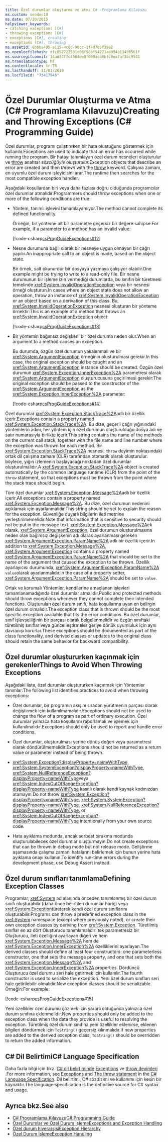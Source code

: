 ```yaml
---
title: Özel durumlar oluşturma ve atma C# -Programlama Kılavuzu
ms.custom: seodec18
ms.date: 07/20/2015
helpviewer_keywords:
- catching exceptions [C#]
- throwing exceptions [C#]
- exceptions [C#], creating
- exceptions [C#], throwing
ms.assetid: 6bbba495-a115-4c6d-90cc-1f4d7b5f39e2
ms.openlocfilehash: dfc852722531c06f986f54221ad094b13496561f
ms.sourcegitcommit: 14ad34f7c4564ee0f009acb8bfc0ea7af3bc9541
ms.translationtype: MT
ms.contentlocale: tr-TR
ms.lasthandoff: 11/01/2019
ms.locfileid: "73417946"
---
```

# <a name="creating-and-throwing-exceptions-c-programming-guide"></a><span data-ttu-id="11a91-102">Özel Durumlar Oluşturma ve Atma (C# Programlama Kılavuzu)</span><span class="sxs-lookup"><span data-stu-id="11a91-102">Creating and Throwing Exceptions (C# Programming Guide)</span></span>
<span data-ttu-id="11a91-103">Özel durumlar, programı çalıştırırken bir hata oluştuğunu göstermek için kullanılır.</span><span class="sxs-lookup"><span data-stu-id="11a91-103">Exceptions are used to indicate that an error has occurred while running the program.</span></span> <span data-ttu-id="11a91-104">Bir hatayı tanımlayan özel durum nesneleri oluşturulur ve [throw](../../language-reference/keywords/throw.md) anahtar *sözcüğüyle oluşturulur.*</span><span class="sxs-lookup"><span data-stu-id="11a91-104">Exception objects that describe an error are created and then *thrown* with the [throw](../../language-reference/keywords/throw.md) keyword.</span></span> <span data-ttu-id="11a91-105">Çalışma zamanı, en uyumlu özel durum işleyicisini arar.</span><span class="sxs-lookup"><span data-stu-id="11a91-105">The runtime then searches for the most compatible exception handler.</span></span>  
  
 <span data-ttu-id="11a91-106">Aşağıdaki koşullardan biri veya daha fazlası doğru olduğunda programcılar özel durumlar atmalıdır:</span><span class="sxs-lookup"><span data-stu-id="11a91-106">Programmers should throw exceptions when one or more of the following conditions are true:</span></span>  
  
- <span data-ttu-id="11a91-107">Yöntem, tanımlı işlevini tamamlayamıyor.</span><span class="sxs-lookup"><span data-stu-id="11a91-107">The method cannot complete its defined functionality.</span></span>  
  
     <span data-ttu-id="11a91-108">Örneğin, bir yönteme ait bir parametre geçersiz bir değere sahipse:</span><span class="sxs-lookup"><span data-stu-id="11a91-108">For example, if a parameter to a method has an invalid value:</span></span>  
  
     [!code-csharp[csProgGuideExceptions#12](~/samples/snippets/csharp/VS_Snippets_VBCSharp/csProgGuideExceptions/CS/Exceptions.cs#12)]  
  
- <span data-ttu-id="11a91-109">Nesne durumuna bağlı olarak bir nesneye uygun olmayan bir çağrı yapılır.</span><span class="sxs-lookup"><span data-stu-id="11a91-109">An inappropriate call to an object is made, based on the object state.</span></span>  
  
     <span data-ttu-id="11a91-110">Bir örnek, salt okunurdur bir dosyaya yazmaya çalışıyor olabilir.</span><span class="sxs-lookup"><span data-stu-id="11a91-110">One example might be trying to write to a read-only file.</span></span> <span data-ttu-id="11a91-111">Bir nesne durumunun bir işleme izin vermediği durumlarda, bu sınıfın bir türetmesi temelinde <xref:System.InvalidOperationException> veya bir nesnesi örneği oluşturun.</span><span class="sxs-lookup"><span data-stu-id="11a91-111">In cases where an object state does not allow an operation, throw an instance of <xref:System.InvalidOperationException> or an object based on a derivation of this class.</span></span> <span data-ttu-id="11a91-112">Bu, <xref:System.InvalidOperationException> nesnesi oluşturan bir yönteme örnektir:</span><span class="sxs-lookup"><span data-stu-id="11a91-112">This is an example of a method that throws an <xref:System.InvalidOperationException> object:</span></span>  
  
     [!code-csharp[csProgGuideExceptions#13](~/samples/snippets/csharp/VS_Snippets_VBCSharp/csProgGuideExceptions/CS/Exceptions.cs#13)]  
  
- <span data-ttu-id="11a91-113">Bir yöntemin bağımsız değişkeni bir özel duruma neden olur.</span><span class="sxs-lookup"><span data-stu-id="11a91-113">When an argument to a method causes an exception.</span></span>  
  
     <span data-ttu-id="11a91-114">Bu durumda, özgün özel durumun yakalanmalı ve bir <xref:System.ArgumentException> örneğinin oluşturulması gerekir.</span><span class="sxs-lookup"><span data-stu-id="11a91-114">In this case, the original exception should be caught and an <xref:System.ArgumentException> instance should be created.</span></span> <span data-ttu-id="11a91-115">Özgün özel durumun <xref:System.Exception.InnerException%2A> parametresi olarak <xref:System.ArgumentException> oluşturucusuna geçirilmesi gerekir:</span><span class="sxs-lookup"><span data-stu-id="11a91-115">The original exception should be passed to the constructor of the <xref:System.ArgumentException> as the <xref:System.Exception.InnerException%2A> parameter:</span></span>  
  
     [!code-csharp[csProgGuideExceptions#14](~/samples/snippets/csharp/VS_Snippets_VBCSharp/csProgGuideExceptions/CS/Exceptions.cs#14)]  
  
 <span data-ttu-id="11a91-116">Özel durumlar <xref:System.Exception.StackTrace%2A>adlı bir özellik içerir.</span><span class="sxs-lookup"><span data-stu-id="11a91-116">Exceptions contain a property named <xref:System.Exception.StackTrace%2A>.</span></span> <span data-ttu-id="11a91-117">Bu dize, geçerli çağrı yığınındaki yöntemlerin adını, her yöntem için özel durumun oluşturulduğu dosya adı ve satır numarasıyla birlikte içerir.</span><span class="sxs-lookup"><span data-stu-id="11a91-117">This string contains the name of the methods on the current call stack, together with the file name and line number where the exception was thrown for each method.</span></span> <span data-ttu-id="11a91-118">Bir <xref:System.Exception.StackTrace%2A> nesnesi, `throw` deyimin noktasındaki ortak dil çalışma zamanı (CLR) tarafından otomatik olarak oluşturulur. böylece, yığın izlemenin başlayacağı noktadan özel durumlar oluşturulmalıdır.</span><span class="sxs-lookup"><span data-stu-id="11a91-118">A <xref:System.Exception.StackTrace%2A> object is created automatically by the common language runtime (CLR) from the point of the `throw` statement, so that exceptions must be thrown from the point where the stack trace should begin.</span></span>  
  
 <span data-ttu-id="11a91-119">Tüm özel durumlar <xref:System.Exception.Message%2A>adlı bir özellik içerir.</span><span class="sxs-lookup"><span data-stu-id="11a91-119">All exceptions contain a property named <xref:System.Exception.Message%2A>.</span></span> <span data-ttu-id="11a91-120">Bu dize, özel durumun nedenini açıklamak için ayarlanmalıdır.</span><span class="sxs-lookup"><span data-stu-id="11a91-120">This string should be set to explain the reason for the exception.</span></span> <span data-ttu-id="11a91-121">Güvenliğe duyarlı bilgilerin ileti metnine yerleştirilmemelidir.</span><span class="sxs-lookup"><span data-stu-id="11a91-121">Note that information that is sensitive to security should not be put in the message text.</span></span> <span data-ttu-id="11a91-122"><xref:System.Exception.Message%2A>ek olarak, <xref:System.ArgumentException>, özel durumun oluşturulmasına neden olan bağımsız değişkenin adı olarak ayarlanması gereken <xref:System.ArgumentException.ParamName%2A> adlı bir özellik içerir.</span><span class="sxs-lookup"><span data-stu-id="11a91-122">In addition to <xref:System.Exception.Message%2A>, <xref:System.ArgumentException> contains a property named <xref:System.ArgumentException.ParamName%2A> that should be set to the name of the argument that caused the exception to be thrown.</span></span> <span data-ttu-id="11a91-123">Özellik ayarlayıcısı durumunda, <xref:System.ArgumentException.ParamName%2A> `value`olarak ayarlanmalıdır.</span><span class="sxs-lookup"><span data-stu-id="11a91-123">In the case of a property setter, <xref:System.ArgumentException.ParamName%2A> should be set to `value`.</span></span>  
  
 <span data-ttu-id="11a91-124">Ortak ve korumalı Yöntemler, kendilerine amaçlanan işlevleri tamamlanamadığında özel durumlar atmalıdır.</span><span class="sxs-lookup"><span data-stu-id="11a91-124">Public and protected methods should throw exceptions whenever they cannot complete their intended functions.</span></span> <span data-ttu-id="11a91-125">Oluşturulan özel durum sınıfı, hata koşullarına uyan en belirgin özel durum olmalıdır.</span><span class="sxs-lookup"><span data-stu-id="11a91-125">The exception class that is thrown should be the most specific exception available that fits the error conditions.</span></span> <span data-ttu-id="11a91-126">Bu özel durumlar, sınıf işlevselliğinin bir parçası olarak belgelenmelidir ve özgün sınıftaki türetilmiş sınıflar veya güncelleştirmeler geriye dönük uyumluluk için aynı davranışı korurlar.</span><span class="sxs-lookup"><span data-stu-id="11a91-126">These exceptions should be documented as part of the class functionality, and derived classes or updates to the original class should retain the same behavior for backward compatibility.</span></span>  
  
## <a name="things-to-avoid-when-throwing-exceptions"></a><span data-ttu-id="11a91-127">Özel durumlar oluştururken kaçınmak için gerekenler</span><span class="sxs-lookup"><span data-stu-id="11a91-127">Things to Avoid When Throwing Exceptions</span></span>  
 <span data-ttu-id="11a91-128">Aşağıdaki liste, özel durumlar oluştururken kaçınmak için Yöntemler tanımlar:</span><span class="sxs-lookup"><span data-stu-id="11a91-128">The following list identifies practices to avoid when throwing exceptions:</span></span>  
  
- <span data-ttu-id="11a91-129">Özel durumlar, bir programın akışını sıradan yürütmenin parçası olarak değiştirmek için kullanılmamalıdır.</span><span class="sxs-lookup"><span data-stu-id="11a91-129">Exceptions should not be used to change the flow of a program as part of ordinary execution.</span></span> <span data-ttu-id="11a91-130">Özel durumlar yalnızca hata koşullarını raporlamak ve işlemek için kullanılmalıdır.</span><span class="sxs-lookup"><span data-stu-id="11a91-130">Exceptions should only be used to report and handle error conditions.</span></span>  
  
- <span data-ttu-id="11a91-131">Özel durumlar, oluşturulması yerine dönüş değeri veya parametresi olarak döndürülmemelidir.</span><span class="sxs-lookup"><span data-stu-id="11a91-131">Exceptions should not be returned as a return value or parameter instead of being thrown.</span></span>  
  
- <span data-ttu-id="11a91-132"><xref:System.Exception?displayProperty=nameWithType>, <xref:System.SystemException?displayProperty=nameWithType>, <xref:System.NullReferenceException?displayProperty=nameWithType>veya <xref:System.IndexOutOfRangeException?displayProperty=nameWithType> kasıtlı olarak kendi kaynak kodınızdan atamayın.</span><span class="sxs-lookup"><span data-stu-id="11a91-132">Do not throw <xref:System.Exception?displayProperty=nameWithType>, <xref:System.SystemException?displayProperty=nameWithType>, <xref:System.NullReferenceException?displayProperty=nameWithType>, or <xref:System.IndexOutOfRangeException?displayProperty=nameWithType> intentionally from your own source code.</span></span>  
  
- <span data-ttu-id="11a91-133">Hata ayıklama modunda, ancak serbest bırakma modunda oluşturulabilecek özel durumlar oluşturmayın.</span><span class="sxs-lookup"><span data-stu-id="11a91-133">Do not create exceptions that can be thrown in debug mode but not release mode.</span></span> <span data-ttu-id="11a91-134">Geliştirme aşamasında çalışma zamanı hatalarını belirlemek için bunun yerine hata ayıklama onayı kullanın.</span><span class="sxs-lookup"><span data-stu-id="11a91-134">To identify run-time errors during the development phase, use Debug Assert instead.</span></span>  
  
## <a name="defining-exception-classes"></a><span data-ttu-id="11a91-135">Özel durum sınıfları tanımlama</span><span class="sxs-lookup"><span data-stu-id="11a91-135">Defining Exception Classes</span></span>  
 <span data-ttu-id="11a91-136">Programlar, <xref:System> ad alanında önceden tanımlanmış bir özel durum sınıfı oluşturabilir (daha önce belirtilen durumlar hariç) veya <xref:System.Exception>türeterek kendi özel durum sınıflarını oluşturabilir.</span><span class="sxs-lookup"><span data-stu-id="11a91-136">Programs can throw a predefined exception class in the <xref:System> namespace (except where previously noted), or create their own exception classes by deriving from <xref:System.Exception>.</span></span> <span data-ttu-id="11a91-137">Türetilmiş sınıflar en az dört Oluşturucu tanımlamalıdır: tek parametresiz bir Oluşturucu, ileti özelliğini ayarlayan diğeri ve hem <xref:System.Exception.Message%2A> hem de <xref:System.Exception.InnerException%2A> özelliklerini ayarlayan.</span><span class="sxs-lookup"><span data-stu-id="11a91-137">The derived classes should define at least four constructors: one parameterless constructor, one that sets the message property, and one that sets both the <xref:System.Exception.Message%2A> and <xref:System.Exception.InnerException%2A> properties.</span></span> <span data-ttu-id="11a91-138">Dördüncü Oluşturucu özel durumu seri hale getirmek için kullanılır.</span><span class="sxs-lookup"><span data-stu-id="11a91-138">The fourth constructor is used to serialize the exception.</span></span> <span data-ttu-id="11a91-139">Yeni özel durum sınıfları seri hale getirilebilir olmalıdır.</span><span class="sxs-lookup"><span data-stu-id="11a91-139">New exception classes should be serializable.</span></span> <span data-ttu-id="11a91-140">Örneğin:</span><span class="sxs-lookup"><span data-stu-id="11a91-140">For example:</span></span>  
  
 [!code-csharp[csProgGuideExceptions#15](~/samples/snippets/csharp/VS_Snippets_VBCSharp/csProgGuideExceptions/CS/Exceptions.cs#15)]  
  
 <span data-ttu-id="11a91-141">Yeni özellikler özel durumu çözmek için yararlı olduğunda yalnızca özel durum sınıfına eklenmelidir.</span><span class="sxs-lookup"><span data-stu-id="11a91-141">New properties should only be added to the exception class when the data they provide is useful to resolving the exception.</span></span> <span data-ttu-id="11a91-142">Türetilmiş özel durum sınıfına yeni özellikler eklenirse, eklenen bilgileri döndürmek için `ToString()` geçersiz kılınmalıdır.</span><span class="sxs-lookup"><span data-stu-id="11a91-142">If new properties are added to the derived exception class, `ToString()` should be overridden to return the added information.</span></span>  
  
## <a name="c-language-specification"></a><span data-ttu-id="11a91-143">C# Dil Belirtimi</span><span class="sxs-lookup"><span data-stu-id="11a91-143">C# Language Specification</span></span>  

<span data-ttu-id="11a91-144">Daha fazla bilgi için bkz. [ C# dil belirtiminde](/dotnet/csharp/language-reference/language-specification/introduction) [Exceptions](~/_csharplang/spec/exceptions.md) ve [throw deyimleri](~/_csharplang/spec/statements.md#the-throw-statement) .</span><span class="sxs-lookup"><span data-stu-id="11a91-144">For more information, see [Exceptions](~/_csharplang/spec/exceptions.md) and [The throw statement](~/_csharplang/spec/statements.md#the-throw-statement) in the [C# Language Specification](/dotnet/csharp/language-reference/language-specification/introduction).</span></span> <span data-ttu-id="11a91-145">Dil belirtimi, C# sözdizimi ve kullanımı için kesin bir kaynaktır.</span><span class="sxs-lookup"><span data-stu-id="11a91-145">The language specification is the definitive source for C# syntax and usage.</span></span>
  
## <a name="see-also"></a><span data-ttu-id="11a91-146">Ayrıca bkz.</span><span class="sxs-lookup"><span data-stu-id="11a91-146">See also</span></span>

- [<span data-ttu-id="11a91-147">C# Programlama Kılavuzu</span><span class="sxs-lookup"><span data-stu-id="11a91-147">C# Programming Guide</span></span>](../index.md)
- [<span data-ttu-id="11a91-148">Özel Durumlar ve Özel Durum İşleme</span><span class="sxs-lookup"><span data-stu-id="11a91-148">Exceptions and Exception Handling</span></span>](./index.md)
- [<span data-ttu-id="11a91-149">Özel durum hiyerarşisi</span><span class="sxs-lookup"><span data-stu-id="11a91-149">Exception Hierarchy</span></span>](../../../standard/exceptions/index.md)
- [<span data-ttu-id="11a91-150">Özel Durum İşleme</span><span class="sxs-lookup"><span data-stu-id="11a91-150">Exception Handling</span></span>](./exception-handling.md)
